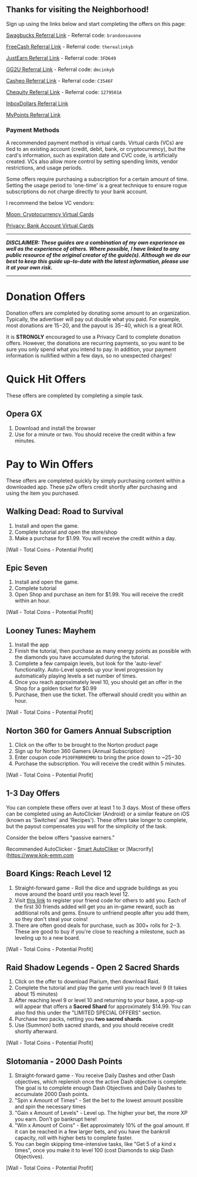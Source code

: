 ## Thanks for visiting the Neighborhood! 

Sign up using the links below and start completing the offers on this page:

[Swagbucks Referral Link](https://www.swagbucks.com/profile/brandonsavone) - Referral code: `brandonsavone`

[FreeCash Referral Link](https://freecash.com/r/therealinkyb) - Referral code: `therealinkyb`

[JustEarn Referral Link](https://justearn.gg/3FD649) - Referral code: `3FD649`

[GG2U Referral Link](https://premium.gg2u.org?referrer=dmcinkyb) - Referral code: `dmcinkyb`

[Casheo Referral Link](https://casheo.co/C3546F) - Referral code: `C3546F`

[Chequity Referral Link](https://chequity.io/ref/1279501A) - Referral code: `1279501A`

[InboxDollars Referral Link](https://www.inboxdollars.com?rb=117815899&ref_src=link)

[MyPoints Referral Link](https://www.mypoints.com?rb=100814663)


### Payment Methods
A recommended payment method is virtual cards. Virtual cards (VCs) are tied to an existing account (credit, debit, bank, or cryptocurrency), but the card's information, such as expiration date and CVC code, is artificially created. VCs also allow more control by setting spending limits, vendor restrictions, and usage periods. 

Some offers require purchasing a subscription for a certain amount of time. Setting the usage period to 'one-time' is a great technique to ensure rogue subscriptions do not charge directly to your bank account. 

I recommend the below VC vendors:

[Moon: Cryptocurrency Virtual Cards](https://paywithmoon.com)

[Privacy: Bank Account Virtual Cards](https://privacy.com)

---------------

***DISCLAIMER: These guides are a combination of my own experience as well as the experience of others.***
***Where possible, I have linked to any public resource of the original creator of the guide(s). Although we do
our best to keep this guide up-to-date with the latest information, please use it at your own risk.***

---------------


# Donation Offers
Donation offers are completed by donating some amount to an organization. Typically, the advertiser will pay out double what you paid. For example, most donations are $15-$20, and the payout is $35-$40, which is a great ROI. 

It is **STRONGLY** encouraged to use a Privacy Card to complete donation offers. However, the donations are recurring payments, so you want to be sure you only spend what you intend to pay. In addition, your payment information is nullified within a few days, so no unexpected charges!

# Quick Hit Offers
These offers are completed by completing a simple task.

## Opera GX
1. Download and install the browser
2. Use for a minute or two. You should receive the credit within a few minutes.

# Pay to Win Offers
These offers are completed quickly by simply purchasing content within a downloaded app.
These p2w offers credit shortly after purchasing and using the item you purchased.

## Walking Dead: Road to Survival
1. Install and open the game.
2. Complete tutorial and open the store/shop
3. Make a purchase for $1.99. You will receive the credit within a day.

[Wall - Total Coins - Potential Profit]

## Epic Seven
1. Install and open the game.
2. Complete tutorial
3. Open Shop and purchase an item for $1.99. You will receive the credit within an hour.

[Wall - Total Coins - Potential Profit]

## Looney Tunes: Mayhem
1. Install the app
2. Finish the tutorial, then purchase as many energy points as possible with the diamonds you have accumulated during the tutorial.
3. Complete a few campaign levels, but look for the 'auto-level' functionality. Auto-Level speeds up your level progression by automatically playing levels a set number of times.
4. Once you reach approximately level 10, you should get an offer in the Shop for a golden ticket for $0.99
5. Purchase, then use the ticket. The offerwall should credit you within an hour.

[Wall - Total Coins - Potential Profit]

## Norton 360 for Gamers Annual Subscription
1. Click on the offer to be brought to the Norton product page
2. Sign up for Norton 360 Gamers (Annual Subscription)
3. Enter coupon code `PS30FRBRREMMU` to bring the price down to ~$25-$30
4. Purchase the subscription. You will receive the credit within 5 minutes.

[Wall - Total Coins - Potential Profit]


## 1-3 Day Offers

You can complete these offers over at least 1 to 3 days. Most of these offers can be completed using an AutoClicker (Android) or a similar feature on iOS (known as 'Switches' and 'Recipes'). These offers take longer to complete, but the payout compensates you well for the simplicity of the task. 

Consider the below offers "passive earners."

Recommended AutoClicker - [Smart AutoCliker](https://f-droid.org/en/packages/com.buzbuz.smartautoclicker/) or [Macrorify](https://www.kok-emm.com

## Board Kings: Reach Level 12
1. Straight-forward game - Roll the dice and upgrade buildings as you move around the board until you reach level 12.
2. Visit [this link](https://www.fcswap.com/game/board-kings/) to register your friend code for others to add you. Each of the first 30 friends added will get you an in-game reward, such as additional rolls and gems. Ensure to unfriend people after you add them, so they don't steal your coins!
3. There are often good deals for purchase, such as 300+ rolls for $2-$3. These are good to buy if you're close to reaching a milestone, such as leveling up to a new board.

[Wall - Total Coins - Potential Profit]

## Raid Shadow Legends - Open 2 Sacred Shards
1. Click on the offer to download Plarium, then download Raid.
2. Complete the tutorial and play the game until you reach level 9 (It takes about 15 minutes)
3. After reaching level 9 or level 10 and returning to your base, a pop-up will appear that offers a **Sacred Shard** for approximately $14.99. You can also find this under the "LIMITED SPECIAL OFFERS" section.
4. Purchase two packs, netting you **two sacred shards**.
5. Use (Summon) both sacred shards, and you should receive credit shortly afterward.

[Wall - Total Coins - Potential Profit]

## Slotomania - 2000 Dash Points
1. Straight-forward game - You receive Daily Dashes and other Dash objectives, which replenish once the active Dash objective is complete. The goal is to complete enough Dash Objectives and Daily Dashes to accumulate 2000 Dash points.
2. "Spin x Amount of Times" - Set the bet to the lowest amount possible and spin the necessary times
3. "Gain x Amount of Levels" - Level up. The higher your bet, the more XP you earn. Don't go bankrupt here!
4. "Win x Amount of Coins" - Bet approximately 10% of the goal amount. If it can be reached in a few larger bets, and you have the bankroll capacity, roll with higher bets to complete faster.
5. You can begin skipping time-intensive tasks, like "Get 5 of a kind x times", once you make it to level 100 (cost Diamonds to skip Dash Objectives).

[Wall - Total Coins - Potential Profit]
